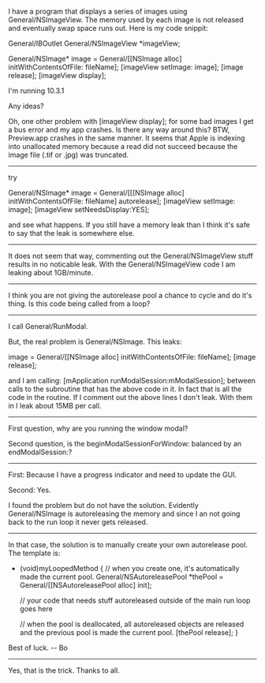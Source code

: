 I have a program that displays a series of images using General/NSImageView.  The memory used by each image is not released and eventually swap space runs out.  Here is my code snippit:

    
General/IBOutlet General/NSImageView *imageView;

General/NSImage* image = General/[[NSImage alloc] initWithContentsOfFile: fileName];
[imageView setImage: image];
[image release];
[imageView display];


I'm running 10.3.1

Any ideas?

Oh, one other problem with     [imageView display]; for some bad images I get a bus error and my app crashes.  Is there any way around this?  BTW, Preview.app crashes in the same manner.  It seems that Apple is indexing into unallocated memory because a read did not succeed because the image file (.tif or .jpg) was truncated.

----

try

    
General/NSImage* image = General/[[[NSImage alloc] initWithContentsOfFile: fileName] autorelease];
[imageView setImage: image];
[imageView setNeedsDisplay:YES];


and see what happens. If you still have a memory leak than I think it's safe to say that the leak is somewhere else. 

----

It does not seem that way, commenting out the General/NSImageView stuff results in no noticable leak.  With the General/NSImageView code I am leaking about 1GB/minute.

----

I think you are not giving the autorelease pool a chance to cycle and do it's thing. Is this code being called from a loop?

----

I call General/RunModal.

But, the real problem is General/NSImage.  This leaks:

    
image = General/[[NSImage alloc] initWithContentsOfFile: fileName];
[image release];


and I am calling:
		[mApplication runModalSession:mModalSession];
between calls to the subroutine that has the above code in it.  In fact that is all the code in the routine.  If I comment out the above lines I don't leak.  With them in I leak about 15MB per call.

----

First question, why are you running the window modal?

Second question, is the     beginModalSessionForWindow: balanced by an     endModalSession:?

----

First: Because I have a progress indicator and need to update the GUI.

Second: Yes.

I found the problem but do not have the solution.  Evidently General/NSImage is autoreleasing the memory and since I an not going back to the run loop it never gets released.

----

In that case, the solution is to manually create your own autorelease pool.   The template is:
    
- (void)myLoopedMethod
{
	// when you create one, it's automatically made the current pool.
	General/NSAutoreleasePool *thePool = General/[[NSAutoreleasePool alloc] init];  
	
	// your code that needs stuff autoreleased outside of the main run loop goes here

	// when the pool is deallocated, all autoreleased objects are released and the previous pool is made the current pool.
	[thePool release]; 
}

Best of luck.  -- Bo


----

Yes, that is the trick.  Thanks to all.